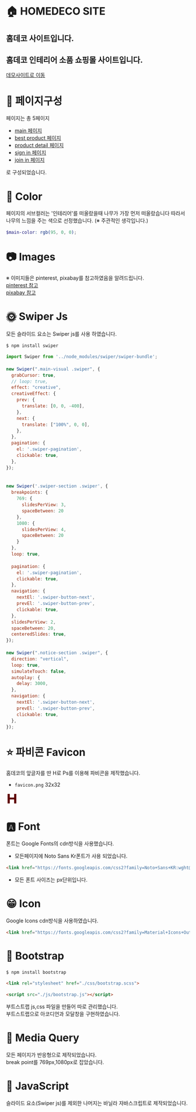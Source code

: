 # 🏠 HOMEDECO SITE
## 홈데코 사이트입니다.
## 홈데코 인테리어 소품 쇼핑몰 사이트입니다.
[데모사이트로 이동](https://decosite.netlify.app/index.html)
# 📃 페이지구성
페이지는 총 5페이지
- [main 페이지](https://decosite.netlify.app/index.html)
- [best product 페이지](https://decosite.netlify.app/components/product.html)
- [product detail 페이지](https://decosite.netlify.app/components/detail-product.html)
- [sign in 페이지](https://decosite.netlify.app/components/login.html)
- [join in 페이지](https://decosite.netlify.app/components/signin.html)

로 구성되었습니다.
# 🌈 Color
페이지의 서브컬러는 '인테리어'를 떠올랐을때 나무가 가장 먼저 떠올랐습니다 따라서 나무의 느낌을 주는 색으로 선정했습니다. (※ 주관적인 생각입니다.)
```scss
$main-color: rgb(95, 0, 0);
```
# 📷 Images
※ 이미지들은 pinterest, pixabay를 참고하였음을 알려드립니다.  
[pinterest 참고](https://www.pinterest.co.kr/)  
[pixabay 참고](https://pixabay.com/ko/)
# 🌞 Swiper Js
모든 슬라이드 요소는 Swiper js를 사용 하였습니다.  
```
$ npm install swiper
```

```javascript
import Swiper from '../node_modules/swiper/swiper-bundle';

new Swiper(".main-visual .swiper", {
  grabCursor: true,
  // loop: true,
  effect: "creative",
  creativeEffect: {
    prev: {
      translate: [0, 0, -400],
    },
    next: {
      translate: ["100%", 0, 0],
    },
  },
  pagination: {
    el: '.swiper-pagination',
    clickable: true,
  },
});


new Swiper('.swiper-section .swiper', {
  breakpoints: {
    769: {
      slidesPerView: 3,
      spaceBetween: 20
    },
    1080: {
      slidesPerView: 4,
      spaceBetween: 20
    }
  },
  loop: true,

  pagination: {
    el: '.swiper-pagination',
    clickable: true,
  },
  navigation: {
    nextEl: '.swiper-button-next',
    prevEl: '.swiper-button-prev',
    clickable: true,
  },
  slidesPerView: 2,
  spaceBetween: 20,
  centeredSlides: true,
});

new Swiper(".notice-section .swiper", {
  direction: "vertical",
  loop: true,
  simulateTouch: false,
  autoplay: {
    delay: 3000,
  },
  navigation: {
    nextEl: '.swiper-button-next',
    prevEl: '.swiper-button-prev',
    clickable: true,
  },
});

```
# ⭐ 파비콘 Favicon
홈데코의 앞글자를 딴 H로 Ps를 이용해 파비콘을 제작했습니다. 
- `favicon.png` 32x32  

![favicon](./favicon.png)

# 🅰 Font
폰트는 Google Fonts의 cdn방식을 사용했습니다.
- 모든페이지에 Noto Sans Kr폰트가 사용 되었습니다.  
```html
<link href="https://fonts.googleapis.com/css2?family=Noto+Sans+KR:wght@100;300;400;500;700;900&display=swap" rel="stylesheet">
```
- 모든 폰트 사이즈는 px단위입니다.
# 😁 Icon
Google Icons cdn방식을 사용하였습니다.
```html
<link href="https://fonts.googleapis.com/css2?family=Material+Icons+Outlined" rel="stylesheet">
```
# 👢 Bootstrap
```
$ npm install bootstrap
```
```html
<link rel="stylesheet" href="./css/bootstrap.scss">
```
```html
<script src="./js/bootstrap.js"></script>
```
부트스트랩 js,css 파일을 만들어 따로 관리했습니다.  
부트스트랩으로 아코디언과 모달창을 구현하였습니다.
# 🔹 Media Query
모든 페이지가 반응형으로 제작되었습니다.  
break point를 769px,1080px로 잡았습니다.
# 🍋 JavaScript
슬라이드 요소(Swiper js)를 제외한 나머지는
바닐라 자바스크립트로 제작되었습니다.
